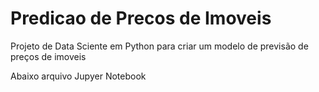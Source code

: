 # Predicao de Precos de Imoveis
 Projeto de Data Sciente em Python para criar um modelo de previsão de preços de imoveis

 Abaixo arquivo Jupyer Notebook

